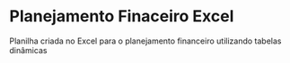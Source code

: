 # Planejamento Finaceiro Excel
Planilha criada no Excel para o planejamento financeiro utilizando tabelas dinâmicas
